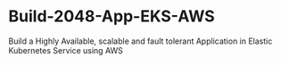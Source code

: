 # Build-2048-App-EKS-AWS
Build a Highly Available, scalable and fault tolerant Application in Elastic Kubernetes Service using AWS

